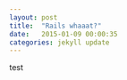 ```yaml
---
layout: post
title:  "Rails whaaat?"
date:   2015-01-09 00:00:35
categories: jekyll update
---
```

test
